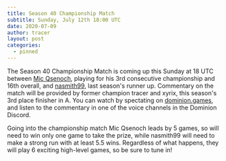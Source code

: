 ```yaml
---
title: Season 40 Championship Match
subtitle: Sunday, July 12th 18:00 UTC
date: 2020-07-09
author: tracer
layout: post
categories:
  - pinned
---
```

The Season 40 Championship Match is coming up this Sunday at 18 UTC between [Mic Qsenoch](http://dominionleague.org/player_database?player=Mic%20Qsenoch), playing for his 3rd consecutive championship and 16th overall, and [nasmith99](http://dominionleague.org/player_database?player=nasmith99), last season's runner up. Commentary on the match will be provided by former champion tracer and xyrix, this season's 3rd place finisher in A. You can watch by spectating on [dominion.games](https://dominion.games/), and listen to the commentary in one of the voice channels in the Dominion Discord.

Going into the championship match Mic Qsenoch leads by 5 games, so will need to win only one game to take the prize, while nasmith99 will need to make a strong run with at least 5.5 wins. Regardless of what happens, they will play 6 exciting high-level games, so be sure to tune in!